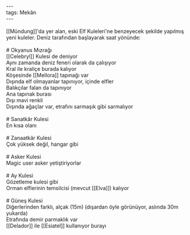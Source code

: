 ---<br>tags: Mekân<br>---<br><br>[[Mündung]]'da yer alan, eski Elf Kuleleri'ne benzeyecek şekilde yapılmış yeni kuleler. Deniz tarafından başlayarak saat yönünde:<br><br># Okyanus Mızrağı<br>[[Celebryl]] Kulesi de deniyor<br>Aynı zamanda deniz feneri olarak da çalışıyor<br>Kral ile kraliçe burada kalıyor<br>Köşesinde [[Mellora]] tapınağı var<br>	Dışında elf olmayanlar tapınıyor, içinde elfler<br>	Balıkçılar falan da tapınıyor<br>	Ana tapınak burası<br>Dışı mavi renkli<br>Dışında ağaçlar var, etrafını sarmaşık gibi sarmalıyor<br><br># Sanatkâr Kulesi<br>En kısa olanı<br><br># Zanaatkâr Kulesi<br>Çok yüksek değil, hangar gibi<br><br># Asker Kulesi<br>Magic user asker yetiştiriyorlar<br><br># Ay Kulesi<br>Gözetleme kulesi gibi<br>Orman elflerinin temsilcisi (mevcut [[Elva]]) kalıyor<br><br># Güneş Kulesi<br>Diğerlerinden farklı, alçak (15m) (dışardan öyle görünüyor, aslında 30m yukarda)<br>Etrafında demir parmaklık var<br>[[Delador]] ile [[Esiatel]] kullanıyor burayı